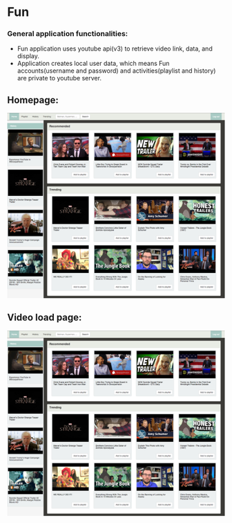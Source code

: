 # Fun

### General application functionalities:
 - Fun application uses youtube api(v3) to retrieve video link, data, and display.
 - Application creates local user data, which means Fun accounts(username and password) and activities(playlist and history) are private to youtube server.

## Homepage:

![Fun homepage](https://github.com/jnguyen3950/fun/blob/master/img/screenshot1.png)

## Video load page:

![Fun video page](https://github.com/jnguyen3950/fun/blob/master/img/screenshot1.png)
